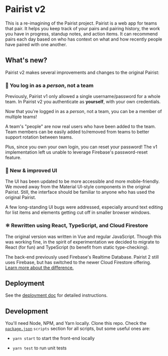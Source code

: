 # Pairist v2

This is a re-imagining of the Pairist project. Pairist is a web app for teams that pair. It helps you keep track of your pairs and pairing history, the work you have in progress, standup notes, and action items. It can recommend pairs each day based on who has context on what and how recently people have paired with one another.

## What's new?

Pairist v2 makes several improvements and changes to the original Pairist:

### 🔐 You log in as a _person_, not a team

Previously, Pairist v1 only allowed a single username/password for a whole team. In Pairist v2 you authenticate as **yourself**, with your own credentials.

Now that you're logged in as a _person_, not a team, you can be a member of multiple teams!

A team's "people" are now real users who have been added to the team. Team members can be easily added to/removed from teams to better support rotation between teams.

Plus, since you own your own login, you can reset your password! The v1 implementation left us unable to leverage Firebase's password-reset feature.

### 🎨 New & improved UI

The UI has been updated to be more accessible and more mobile-friendly. We moved away from the Material UI-style components in the original Pairist. Still, the interface should be familiar to anyone who has used the original Pairist.

A few long-standing UI bugs were addressed, especially around text editing for list items and elements getting cut off in smaller browser windows.

### ⚛️ Rewritten using React, TypeScript, and Cloud Firestore

The original version was written in Vue and regular JavaScript. Though this was working fine, in the spirit of experimentation we decided to migrate to React (for fun) and TypeScript (to benefit from static type-checking).

The back-end previously used Firebase's Realtime Database. Pairist 2 still uses Firebase, but has switched to the newer Cloud Firestore offering. [Learn more about the difference.](https://firebase.google.com/docs/database/rtdb-vs-firestore)

## Deployment

See the [deployment doc](docs/deployment.md) for detailed instructions.

## Development

You'll need Node, NPM, and Yarn locally. Clone this repo. Check the [`package.json`](package.json) `scripts` section for all scripts, but some useful ones are:

- `yarn start` to start the front-end locally

- `yarn test` to run unit tests
